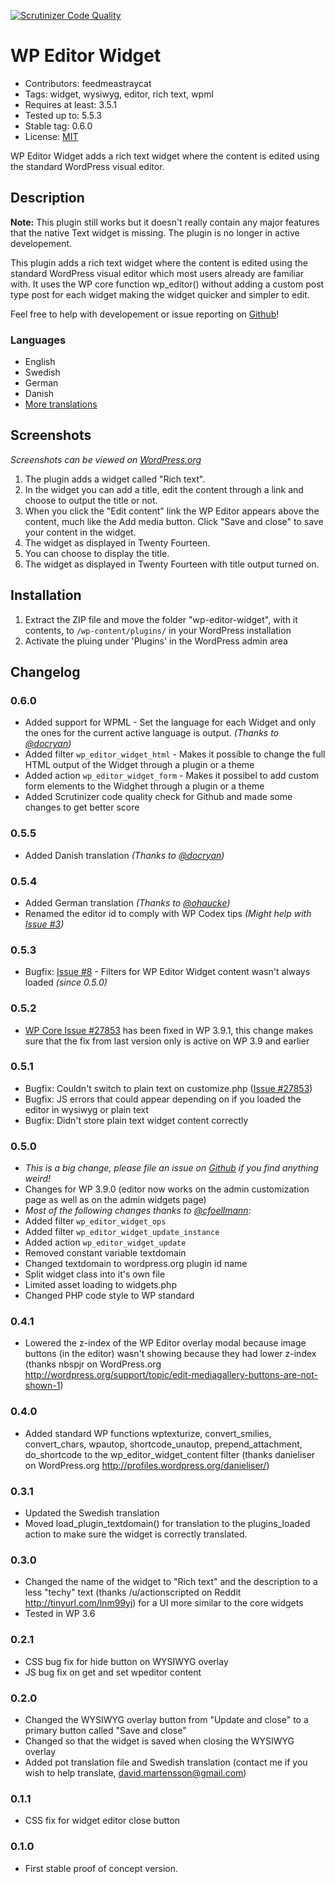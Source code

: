 [![Scrutinizer Code Quality](https://scrutinizer-ci.com/g/feedmeastraycat/wp-editor-widget/badges/quality-score.png?b=master)](https://scrutinizer-ci.com/g/feedmeastraycat/wp-editor-widget/?branch=master)

WP Editor Widget
================
* Contributors: feedmeastraycat
* Tags: widget, wysiwyg, editor, rich text, wpml
* Requires at least: 3.5.1
* Tested up to: 5.5.3
* Stable tag: 0.6.0
* License: [MIT](https://github.com/feedmeastraycat/wp-editor-widget/blob/master/license.txt)

WP Editor Widget adds a rich text widget where the content is edited using the standard WordPress visual editor.

Description
-----------

**Note:** This plugin still works but it doesn't really contain any major features that the native Text widget is missing. The plugin is no longer in active developement.

This plugin adds a rich text widget where the content is edited using the standard WordPress visual editor which most users already are familiar with. 
It uses the WP core function wp_editor() without adding a custom post type post for each widget making the widget quicker and simpler to edit.

Feel free to help with developement or issue reporting on [Github](https://github.com/feedmeastraycat/wp-editor-widget)!

### Languages
* English
* Swedish
* German
* Danish
* [More translations](https://translate.wordpress.org/projects/wp-plugins/wp-editor-widget)

Screenshots
-----------

*Screenshots can be viewed on [WordPress.org](https://wordpress.org/plugins/wp-editor-widget/screenshots/)*

1. The plugin adds a widget called "Rich text".
2. In the widget you can add a title, edit the content through a link and choose to output the title or not.
3. When you click the "Edit content" link the WP Editor appears above the content, much like the Add media button. Click "Save and close" to save your content in the widget.
4. The widget as displayed in Twenty Fourteen.
5. You can choose to display the title.
6. The widget as displayed in Twenty Fourteen with title output turned on.

Installation
------------

1. Extract the ZIP file and move the folder "wp-editor-widget", with it contents, 
   to `/wp-content/plugins/` in your WordPress installation
2. Activate the pluing under 'Plugins' in the WordPress admin area

Changelog
---------

### 0.6.0
* Added support for WPML - Set the language for each Widget and only the ones for the current active language is output. *(Thanks to [@docryan](https://github.com/docryan))*
* Added filter `wp_editor_widget_html` - Makes it possible to change the full HTML output of the Widget through a plugin or a theme
* Added action `wp_editor_widget_form` - Makes it possibel to add custom form elements to the Widghet through a plugin or a theme
* Added Scrutinizer code quality check for Github and made some changes to get better score

### 0.5.5
* Added Danish translation *(Thanks to [@docryan](https://github.com/docryan))*

### 0.5.4
* Added German translation *(Thanks to [@ohaucke](https://github.com/ohaucke))*
* Renamed the editor id to comply with WP Codex tips *(Might help with [Issue #3](https://github.com/feedmeastraycat/wp-editor-widget/issues/3))*

### 0.5.3
* Bugfix: [Issue #8](https://github.com/feedmeastraycat/wp-editor-widget/issues/8) - Filters for WP Editor Widget content wasn't always loaded *(since 0.5.0)*

### 0.5.2
* [WP Core Issue #27853](https://core.trac.wordpress.org/ticket/27853) has been fixed in WP 3.9.1, this change makes sure that the fix from last version only is active on WP 3.9 and earlier

### 0.5.1
* Bugfix: Couldn't switch to plain text on customize.php ([Issue #27853](https://core.trac.wordpress.org/ticket/27853))
* Bugfix: JS errors that could appear depending on if you loaded the editor in wysiwyg or plain text
* Bugfix: Didn't store plain text widget content correctly

### 0.5.0
* *This is a big change, please file an issue on [Github](https://github.com/feedmeastraycat/wp-editor-widget) if you find anything weird!*
* Changes for WP 3.9.0 (editor now works on the admin customization page as well as on the admin widgets page)
* *Most of the following changes thanks to [@cfoellmann](https://github.com/cfoellmann):*
* Added filter `wp_editor_widget_ops`
* Added filter `wp_editor_widget_update_instance`
* Added action `wp_editor_widget_update`
* Removed constant variable textdomain
* Changed textdomain to wordpress.org plugin id name
* Split widget class into it's own file
* Limited asset loading to widgets.php
* Changed PHP code style to WP standard

### 0.4.1
* Lowered the z-index of the WP Editor overlay modal because image buttons (in the editor) wasn't showing because they had lower z-index (thanks nbspjr on WordPress.org http://wordpress.org/support/topic/edit-mediagallery-buttons-are-not-shown-1)

### 0.4.0
* Added standard WP functions wptexturize, convert_smilies, convert_chars, wpautop, shortcode_unautop, prepend_attachment, do_shortcode to the wp_editor_widget_content filter (thanks danieliser on WordPress.org http://profiles.wordpress.org/danieliser/)

### 0.3.1
* Updated the Swedish translation
* Moved load_plugin_textdomain() for translation to the plugins_loaded action to make sure the widget is correctly translated.

### 0.3.0
* Changed the name of the widget to "Rich text" and the description to a less "techy" text (thanks /u/actionscripted on Reddit http://tinyurl.com/lnm99yj) for a UI more similar to the core widgets
* Tested in WP 3.6

### 0.2.1
* CSS bug fix for hide button on WYSIWYG overlay
* JS bug fix on get and set wpeditor content

### 0.2.0
* Changed the WYSIWYG overlay button from "Update and close" to a primary button called "Save and close"
* Changed so that the widget is saved when closing the WYSIWYG overlay
* Added pot translation file and Swedish translation (contact me if you wish to help translate, david.martensson@gmail.com)

### 0.1.1
* CSS fix for widget editor close button

### 0.1.0
* First stable proof of concept version.
